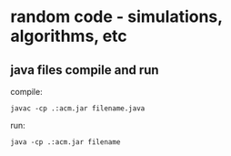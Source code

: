 # random code - simulations, algorithms, etc

## java files compile and run
compile:
```
javac -cp .:acm.jar filename.java
```
run:
```
java -cp .:acm.jar filename
```
